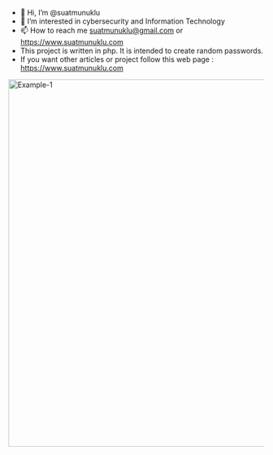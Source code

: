 - 👋 Hi, I’m @suatmunuklu
- 👀 I’m interested in cybersecurity and Information Technology
- 📫 How to reach me suatmunuklu@gmail.com or https://www.suatmunuklu.com
- This project is written in php. It is intended to create random passwords.
- If you want other articles or project follow this web page : https://www.suatmunuklu.com

<img width="722" alt="Example-1" src="https://github.com/suatmunuklu/password-generator/assets/151174452/13fa3d61-05da-4cb6-84db-0de9dd637700">


<!---
suatmunuklu/suatmunuklu is a ✨ special ✨ repository because its `README.md` (this file) appears on your GitHub profile.
You can click the Preview link to take a look at your changes.
If you want other articles or project follow this web page : https://www.suatmunuklu.com
--->
